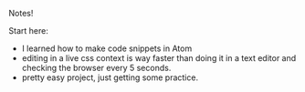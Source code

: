 Notes!

Start here:
- I learned how to make code snippets in Atom
- editing in a live css context is way faster than doing it in a text editor and checking the browser every 5 seconds.
- pretty easy project, just getting some practice.
